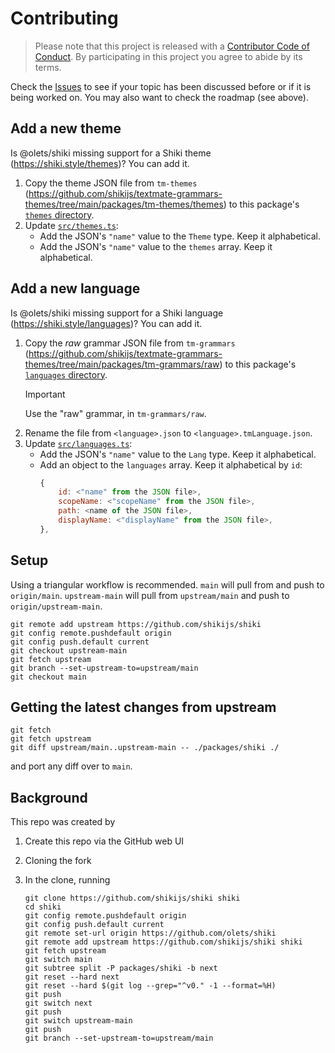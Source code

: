 # Contributing

> Please note that this project is released with a [Contributor Code of Conduct](CODE_OF_CONDUCT.md). By participating in this project you agree to abide by its terms.

Check the [Issues](ttps://github.com/olets/shiki/issues) to see if your topic has been discussed before or if it is being worked on. You may also want to check the roadmap (see above).

## Add a new theme

Is @olets/shiki missing support for a Shiki theme (https://shiki.style/themes)? You can add it.

1. Copy the theme JSON file from `tm-themes` (https://github.com/shikijs/textmate-grammars-themes/tree/main/packages/tm-themes/themes) to this package's [`themes` directory](./themes/).
1. Update [`src/themes.ts`](./src/themes.ts):
    - Add the JSON's `"name"` value to the `Theme` type. Keep it alphabetical.
    - Add the JSON's `"name"` value to the `themes` array. Keep it alphabetical.

## Add a new language

Is @olets/shiki missing support for a Shiki language (https://shiki.style/languages)? You can add it.

1. Copy the _raw_ grammar JSON file from `tm-grammars` (https://github.com/shikijs/textmate-grammars-themes/tree/main/packages/tm-grammars/raw) to this package's [`languages` directory](./languages/).
    > [!IMPORTANT]
    > Use the "raw" grammar, in `tm-grammars/raw`.
1. Rename the file from `<language>.json` to `<language>.tmLanguage.json`.
1. Update [`src/languages.ts`](./src/languages.ts):
    - Add the JSON's `"name"` value to the `Lang` type. Keep it alphabetical.
    - Add an object to the `languages` array. Keep it alphabetical by `id`:
        ```js
        {
            id: <"name" from the JSON file>,
            scopeName: <"scopeName" from the JSON file>,
            path: <name of the JSON file>,
            displayName: <"displayName" from the JSON file>,
        },
        ```


## Setup

Using a triangular workflow is recommended. `main` will pull from and push to `origin/main`. `upstream-main` will pull from `upstream/main` and push to `origin/upstream-main`.

```shell
git remote add upstream https://github.com/shikijs/shiki
git config remote.pushdefault origin
git config push.default current
git checkout upstream-main
git fetch upstream
git branch --set-upstream-to=upstream/main
git checkout main
```

## Getting the latest changes from upstream

```
git fetch
git fetch upstream
git diff upstream/main..upstream-main -- ./packages/shiki ./
```

and port any diff over to `main`.

## Background

This repo was created by

1. Create this repo via the GitHub web UI
1. Cloning the fork
1. In the clone, running

    ```shell
    git clone https://github.com/shikijs/shiki shiki
    cd shiki
    git config remote.pushdefault origin
    git config push.default current
    git remote set-url origin https://github.com/olets/shiki
    git remote add upstream https://github.com/shikijs/shiki shiki
    git fetch upstream
    git switch main
    git subtree split -P packages/shiki -b next
    git reset --hard next
    git reset --hard $(git log --grep="^v0." -1 --format=%H)
    git push
    git switch next
    git push
    git switch upstream-main
    git push
    git branch --set-upstream-to=upstream/main
    ```
